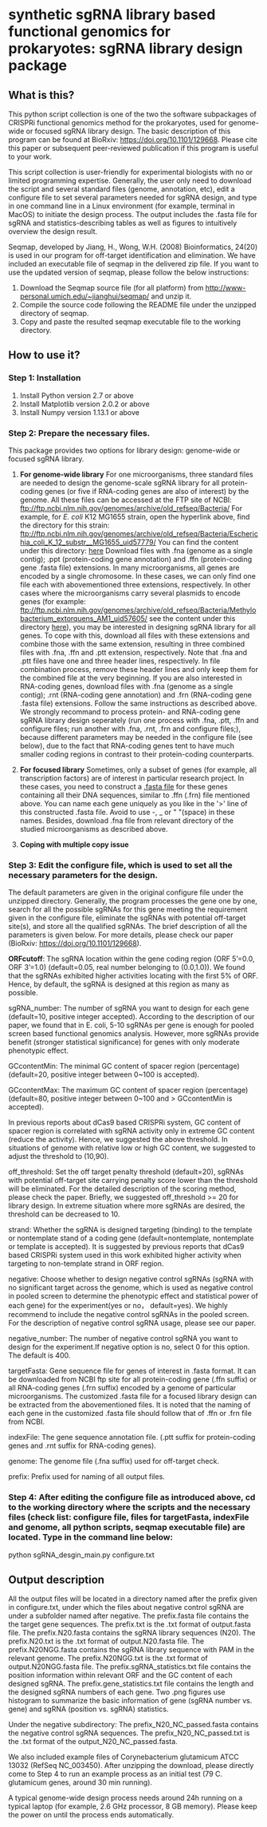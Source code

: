 # synthetic sgRNA library based functional genomics for prokaryotes: sgRNA library design package

## What is this?
This python script collection is one of the two the software subpackages of CRISPRi functional genomics method for the prokaryotes, used for genome-wide or focused sgRNA library design. The basic description of this program can be found at BioRxiv: https://doi.org/10.1101/129668. Please cite this paper or subsequent peer-reviewed publication if this program is useful to your work.

This script collection is user-friendly for experimental biologists with no or limited programming expertise. Generally, the user only need to download the script and several standard files (genome, annotation, etc), edit a configure file to set several parameters needed for sgRNA design, and type in one command line in a Linux environment (for example, terminal in MacOS) to initiate the design process. The output includes the .fasta file for sgRNA and statistics-describing tables as well as figures to intuitively overview the design result.

Seqmap, developed by Jiang, H., Wong, W.H. (2008) Bioinformatics, 24(20) is used in our program for off-target identification and elimination. We have included an executable file of seqmap in the delivered zip file. If you want to use the updated version of seqmap, please follow the below instructions:
1. Download the Seqmap source file (for all platform) from http://www-personal.umich.edu/~jianghui/seqmap/ and unzip it.
2. Compile the source code following the README file under the unzipped directory of seqmap. 
3. Copy and paste the resulted seqmap executable file to the working directory.

## How to use it?
### Step 1: Installation
1. Install Python version 2.7 or above
2. Install Matplotlib version 2.0.2 or above
3. Install Numpy version 1.13.1 or above

### Step 2: Prepare the necessary files. 
This package provides two options for library design: genome-wide or focused sgRNA library. 
1. **For genome-wide library**
For one microorganisms, three standard files are needed to design the genome-scale sgRNA library for all protein-coding genes (or five if RNA-coding genes are also of interest) by the genome. All these files can be accessed at the FTP site of NCBI: ftp://ftp.ncbi.nlm.nih.gov/genomes/archive/old_refseq/Bacteria/
For example, for *E. coli* K12 MG1655 strain, open the hyperlink above, find the directory for this strain:
ftp://ftp.ncbi.nlm.nih.gov/genomes/archive/old_refseq/Bacteria/Escherichia_coli_K_12_substr__MG1655_uid57779/ 
You can find the content under this directory: [here](./image/NCBI_refseq_E.coli.png)
Download files with .fna (genome as a single contig); .ppt (protein-coding gene annotation) and .ffn (protein-coding gene .fasta file) extensions. In many microorganisms, all genes are encoded by a single chromosome. In these cases, we can only find one file each with abovementioned three extensions, respectively. In other cases where the microorganisms carry several plasmids to encode genes (for example: ftp://ftp.ncbi.nlm.nih.gov/genomes/archive/old_refseq/Bacteria/Methylobacterium_extorquens_AM1_uid57605/ see the content under this directory [here](./image/NCBI_refseq_AM1.png)), you may be interested in designing sgRNA library for all genes. To cope with this, download all files with these extensions and combine those with the same extension, resulting in three combined files with .fna, .ffn and .ptt extension, respectively. Note that .fna and .ptt files have one and three header lines, respectively. In file combination process, remove these header lines and only keep them for the combined file at the very beginning.
If you are also interested in RNA-coding genes, download files with .fna (genome as a single contig); .rnt (RNA-coding gene annotation) and .frn (RNA-coding gene .fasta file) extensions. Follow the same instructions as described above. We strongly recommand to process protein- and RNA-coding gene sgRNA library design seperately (run one process with .fna, .ptt, .ffn and configure files; run another with .fna, .rnt, .frn and configure files;), because different parameters may be needed in the configure file (see below), due to the fact that RNA-coding genes tent to have much smaller coding regions in contrast to their protein-coding counterparts.

2. **For focused library**
Sometimes, only a subset of genes (for example, all transcription factors) are of interest in particular research project. In these cases, you need to construct a [.fasta file](https://en.wikipedia.org/wiki/FASTA_format) for these genes containing all their DNA sequences, similar to .ffn (.frn) file mentioned above. You can name each gene uniquely as you like in the '>' line of this constructed .fasta file. Avoid to use -, _ or " "(space) in these names. Besides, download .fna file from relevant directory of the studied microorganisms as described above.

3. **Coping with multiple copy issue**


### Step 3: Edit the configure file, which is used to set all the necessary parameters for the design. 
The default parameters are given in the original configure file under the unzipped directory. Generally, the program processes the gene one by one, search for all the possible sgRNAs for this gene meeting the requirement given in the configure file, eliminate the sgRNAs with potential off-target site(s), and store all the qualified sgRNAs. The brief description of all the parameters is given below. For more details, please check our paper (BioRxiv: https://doi.org/10.1101/129668).

**ORFcutoff**: The sgRNA location within the gene coding region (ORF 5’=0.0, ORF 3’=1.0) (default=0.05, real number belonging to (0.0,1.0)). We found that the sgRNAs exhibited higher activities locating with the first 5% of ORF. Hence, by default, the sgRNA is designed at this region as many as possible.

sgRNA_number: The number of sgRNA you want to design for each gene (default=10, positive integer accepted). According to the description of our paper, we found that in E. coli, 5-10 sgRNAs per gene is enough for pooled screen based functional genomics analysis. However, more sgRNAs provide benefit (stronger statistical significance) for genes with only moderate phenotypic effect.

GCcontentMin: The minimal GC content of spacer region (percentage) (default=20, positive integer between 0~100 is accepted).

GCcontentMax: The maximum GC content of spacer region (percentage) (default=80, positive integer between 0~100 and > GCcontentMin is accepted). 

In previous reports about dCas9 based CRISPRi system, GC content of spacer region is correlated with sgRNA activity only in extreme GC content (reduce the activity). Hence, we suggested the above threshold. In situations of genome with relative low or high GC content, we suggested to adjust the threshold to (10,90). 

off_threshold: Set the off target penalty threshold (default=20), sgRNAs with potential off-target site carrying penalty score lower than the threshold will be eliminated. For the detailed description of the scoring method, please check the paper. Briefly, we suggested off_threshold >= 20 for library design. In extreme situation where more sgRNAs are desired, the threshold can be decreased to 10.

strand: Whether the sgRNA is designed targeting (binding) to the template or nontemplate stand of a coding gene (default=nontemplate, nontemplate or template is accepted). It is suggested by previous reports that dCas9 based CRISPRi system used in this work exhibited higher activity when targeting to non-template strand in ORF region.

negative: Choose whether to design negative control sgRNAs (sgRNA with no significant target across the genome, which is used as negative control in pooled screen to determine the phenotypic effect and statistical power of each gene) for the experiment(yes or no， default=yes). We highly recommend to include the negative control sgRNAs in the pooled screen. For the description of negative control sgRNA usage, please see our paper.

negative_number: The number of negative control sgRNA you want to design for the experiment.If negative option is no, select 0 for this option. The default is 400.

targetFasta: Gene sequence file for genes of interest in .fasta format. It can be downloaded from NCBI ftp site for all protein-coding gene (.ffn suffix) or all RNA-coding genes (.frn suffix) encoded by a genome of particular microorganisms. The customized .fasta file for a focused library design can be extracted from the abovementioned files. It is noted that the naming of each gene in the customized .fasta file should follow that of .ffn or .frn file from NCBI.

indexFile: The gene sequence annotation file. (.ptt suffix for protein-coding genes and .rnt suffix for RNA-coding genes).

genome: The genome file (.fna suffix) used for off-target check. 

prefix: Prefix used for naming of all output files.

### Step 4: After editing the configure file as introduced above, cd to the working directory where the scripts and the necessary files (check list: configure file, files for targetFasta, indexFile and genome, all python scripts, seqmap executable file) are located. Type in the command line below:

python sgRNA_desgin_main.py configure.txt

## Output description
All the output files will be located in a directory named after the prefix given in configure.txt, under which the files about negative control sgRNA are under a subfolder named after negative.
The prefix.fasta file contains the the target gene sequences.
The prefix.txt is the .txt format of output.fasta file.
The prefix.N20.fasta contains the sgRNA library sequences (N20).
The prefix.N20.txt is the .txt format of output.N20.fasta file.
The prefix.N20NGG.fasta contains the sgRNA library sequence with PAM in the relevant genome.
The prefix.N20NGG.txt is the .txt format of output.N20NGG.fasta file.
The prefix.sgRNA_statistics.txt file contains the position information within relevant ORF and the GC content of each designed sgRNA.
The prefix.gene_statistics.txt file contains the length and the designed sgRNA numbers of each gene.
Two .png figures use histogram to summarize the basic information of gene (sgRNA number vs. gene) and sgRNA (position vs. sgRNA) statistics.

Under the negative subdirectory:
The prefix_N20_NC_passed.fasta contains the negative control sgRNA sequences.
The prefix_N20_NC_passed.txt is the .txt format of the output_N20_NC_passed.fasta.

We also included example files of Corynebacterium glutamicum ATCC 13032 (RefSeq NC_003450). After unzipping the download, please directly come to Step 4 to run an example process as an initial test (79 C. glutamicum genes, around 30 min running).

A typical genome-wide design process needs around 24h running on a typical laptop (for example, 2.6 GHz processor, 8 GB memory). Please keep the power on until the process ends automatically. 
